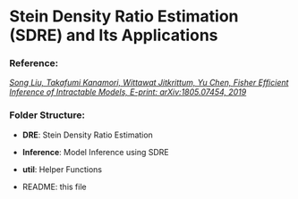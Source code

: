 # Stein Density Ratio Estimation (SDRE) and Its Applications

### Reference: 
[*Song Liu, Takafumi Kanamori, Wittawat Jitkrittum, Yu Chen, Fisher Efficient Inference of Intractable Models, E-print: arXiv:1805.07454, 2019*](https://arxiv.org/abs/1805.07454)

### Folder Structure: 
- **DRE**: Stein Density Ratio Estimation
- **Inference**: Model Inference using SDRE
- **util**: Helper Functions

- README: this file
